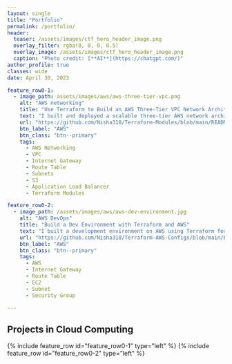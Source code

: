 ```yaml
---
layout: single
title: "Portfolio"
permalink: /portfolio/
header:
  teaser: /assets/images/ctf_hero_header_image.png
  overlay_filter: rgba(0, 0, 0, 0.5)
  overlay_image: /assets/images/ctf_hero_header_image.png
  caption: "Photo credit: [**AI**](https://chatgpt.com/)"
author_profile: true
classes: wide
date: April 30, 2023

feature_row0-1:
  - image_path: assets/images/aws/aws-three-tier-vpc.png
    alt: "AWS networking"
    title: "Use Terraform to Build an AWS Three-Tier VPC Network Architecture"
    text: "I built and deployed a scalable three-tier AWS network architecture using Terraform modules. This project included configuring a Virtual Private Cloud (VPC) with route tables, subnets, and an internet gateway. I automated the provisioning of EC2 instances for application hosting within the tiers and integrated S3 for secure data storage. Additionally, I deployed Application Load Balancers to ensure high availability. This project enhanced my understanding of cloud infrastructure automation and AWS networking best practices."
    url: "https://github.com/Nisha318/Terraform-Modules/blob/main/README.md"
    btn_label: "AWS"
    btn_class: "btn--primary"
    tags:
      - AWS Networking
      - VPC
      - Internet Gateway
      - Route Table
      - Subnets
      - S3
      - Application Load Balancer
      - Terraform Modules

feature_row0-2:
  - image_path: /assets/images/aws/aws-dev-environment.jpg
    alt: "AWS DevOps"
    title: "Build a Dev Environment with Terraform and AWS"
    text: "I built a development environment on AWS using Terraform for infrastructure as code. Configured a Virtual Private Cloud (VPC) with a public subnet, internet gateway, and a public route table. Deployed an EC2 instance within the public subnet and configured security groups to manage access. Utilized Terraform templates to automate resource provisioning and setup. Gained practical knowledge in designing and deploying cloud-based development environments."
    url: "https://github.com/Nisha318/Terraform-AWS-Configs/blob/main/Build%20a%20Dev%20Environment%20with%20Terraform%20and%20AWS/README.md"
    btn_label: "AWS"
    btn_class: "btn--primary"
    tags:
      - AWS
      - Internet Gateway
      - Route Table
      - EC2
      - Subnet
      - Security Group

---
```


## Projects in Cloud Computing

{% include feature_row id="feature_row0-1" type="left" %}
{% include feature_row id="feature_row0-2" type="left" %}
